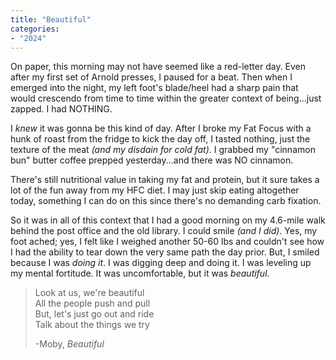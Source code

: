 ```yaml
---
title: "Beautiful"
categories:
- "2024"
---
```


On paper, this morning may not have seemed like a red-letter day.  Even after my first set of Arnold presses, I paused for a beat.  Then when I emerged into the night, my left foot's blade/heel had a sharp pain that would crescendo from time to time within the greater context of being...just zapped.  I had NOTHING.  

I *knew* it was gonna be this kind of day.  After I broke my Fat Focus with a hunk of roast from the fridge to kick the day off, I tasted nothing, just the texture of the meat *(and my disdain for cold fat)*.  I grabbed my "cinnamon bun" butter coffee prepped yesterday...and there was NO cinnamon.

There's still nutritional value in taking my fat and protein, but it sure takes a lot of the fun away from my HFC diet.  I may just skip eating altogether today, something I can do on this since there's no demanding carb fixation.

So it was in all of this context that I had a good morning on my 4.6-mile walk behind the post office and the old library.  I could smile *(and I did)*.  Yes, my foot ached; yes, I felt like I weighed another 50-60 lbs and couldn't see how I had the ability to tear down the very same path the day prior.  But, I smiled because I was *doing it*.  I was digging deep and doing it.  I was leveling up my mental fortitude.  It was uncomfortable, but it was *beautiful*.

>Look at us, we're beautiful  
All the people push and pull  
But, let's just go out and ride  
Talk about the things we try  
>  
> -Moby, *Beautiful*
